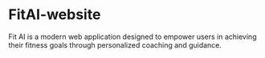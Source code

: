 # FitAI-website
Fit AI is a modern web application designed to empower users in achieving their fitness goals through personalized coaching and guidance.
